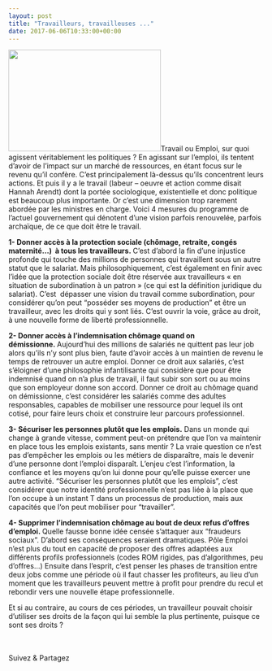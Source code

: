 ```yaml
---
layout: post
title: "Travailleurs, travailleuses ..."
date: 2017-06-06T10:33:00+00:00
---
```

<div class="entry-content" itemprop="text">
<p><img class="alignleft size-medium wp-image-2611" src="http://www.juliecoudry.com/wp-content/uploads/2017/06/Sorel_Industrie_012-300x200.jpg" alt="" width="300" height="200" srcset="http://www.juliecoudry.com/wp-content/uploads/2017/06/Sorel_Industrie_012-300x200.jpg 300w, http://www.juliecoudry.com/wp-content/uploads/2017/06/Sorel_Industrie_012.jpg 675w" sizes="(max-width: 300px) 100vw, 300px">Travail ou Emploi, sur quoi agissent véritablement les politiques ? En agissant sur l’emploi, ils tentent d’avoir de l’impact sur un marché de ressources, en étant focus sur le revenu qu’il confère. C’est principalement là-dessus qu’ils concentrent leurs actions. Et puis il y a le travail (labeur – oeuvre et action comme disait Hannah Arendt) dont la portée sociologique, existentielle et donc politique est beaucoup plus importante. Or c’est une dimension trop rarement abordée par les ministres en charge. Voici 4 mesures du programme de l’actuel gouvernement qui dénotent d’une vision parfois renouvelée, parfois archaïque, de ce que doit être le travail.</p>
<p><b>1- Donner accès à la protection sociale (chômage, retraite, congés maternité…)  à tous les travailleurs. </b>C’est d’abord la fin d’une injustice profonde qui touche des millions de personnes qui travaillent sous un autre statut que le salariat. Mais philosophiquement, c’est également en finir avec l’idée que la protection sociale doit être réservée aux travailleurs « en situation de subordination à un patron » (ce qui est la définition juridique du salariat). C’est  dépasser une vision du travail comme subordination, pour considérer qu’on peut “posséder ses moyens de production” et être un travailleur, avec les droits qui y sont liés. C’est ouvrir la voie, grâce au droit, à une nouvelle forme de liberté professionnelle.</p>
<p><b>2- Donner accès à l’indemnisation chômage quand on démissionne. </b>Aujourd’hui des millions de salariés ne quittent pas leur job alors qu’ils n’y sont plus bien, faute d’avoir accès à un maintien de revenu le temps de retrouver un autre emploi. Donner ce droit aux salariés, c’est s’éloigner d’une philosophie infantilisante qui considère que pour être indemnisé quand on n’a plus de travail, il faut subir son sort ou au moins que son employeur donne son accord. Donner ce droit au chômage quand on démissionne, c’est considérer les salariés comme des adultes responsables, capables de mobiliser une ressource pour lequel ils ont cotisé, pour faire leurs choix et construire leur parcours professionnel.</p>
<p><b>3- Sécuriser les personnes plutôt que les emplois.</b> Dans un monde qui change à grande vitesse, comment peut-on prétendre que l’on va maintenir en place tous les emplois existants, sans mentir ? La vraie question ce n’est pas d’empêcher les emplois ou les métiers de disparaître, mais le devenir d’une personne dont l’emploi disparaît. L’enjeu c’est l’information, la confiance et les moyens qu’on lui donne pour qu’elle puisse exercer une autre activité. “Sécuriser les personnes plutôt que les emplois”, c’est considérer que notre identité professionnelle n’est pas liée à la place que l’on occupe à un instant T dans un processus de production, mais aux capacités que l‘on peut mobiliser pour “travailler”.</p>
<p><b>4- Supprimer l’indemnisation chômage au bout de deux refus d’offres d’emploi. </b>Quelle fausse bonne idée censée s’attaquer aux “fraudeurs sociaux”. D’abord ses conséquences seraient dramatiques. Pôle Emploi n’est plus du tout en capacité de proposer des offres adaptées aux différents profils professionnels (codes ROM rigides, pas d’algorithmes, peu d’offres…) Ensuite dans l’esprit, c’est penser les phases de transition entre deux jobs comme une période où il faut chasser les profiteurs, au lieu d’un moment que les travailleurs peuvent mettre à profit pour prendre du recul et rebondir vers une nouvelle étape professionnelle.</p>
<p>Et si au contraire, au cours de ces périodes, un travailleur pouvait choisir d’utiliser ses droits de la façon qui lui semble la plus pertinente, puisque ce sont ses droits ?</p>
<p> </p>
<div class="sfsi_Sicons" style="width: 100%; display: inline-block; vertical-align: middle; text-align:left">
<div style="margin:0px 8px 0px 0px; line-height: 24px"><span>Suivez &amp; Partagez</span></div>
<div class="sfsi_socialwpr">
<div class="sf_fb" style="text-align:left;width:98px"><div class="fb-like" href="http://www.juliecoudry.com/travailleurs-travailleuses/" width="180" send="false" showfaces="false" action="like" data-share="true" data-layout="button"></div></div>
<div class="sf_twiter" style="text-align:left;float:left;width:auto"><a href="http://twitter.com/share" data-count="none" class="sr-twitter-button twitter-share-button" lang="en" data-url="http://www.juliecoudry.com/travailleurs-travailleuses/" data-text="Travailleurs, travailleuses …"></a></div>
</div>
</div>
<!--<rdf:RDF xmlns:rdf="http://www.w3.org/1999/02/22-rdf-syntax-ns#"
			xmlns:dc="http://purl.org/dc/elements/1.1/"
			xmlns:trackback="http://madskills.com/public/xml/rss/module/trackback/">
		<rdf:Description rdf:about="http://www.juliecoudry.com/travailleurs-travailleuses/"
    dc:identifier="http://www.juliecoudry.com/travailleurs-travailleuses/"
    dc:title="Travailleurs, travailleuses &#8230;"
    trackback:ping="http://www.juliecoudry.com/travailleurs-travailleuses/trackback/" />
</rdf:RDF>-->
</div>
